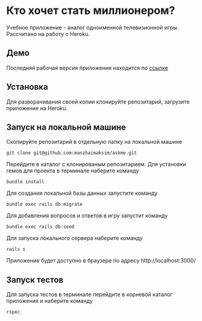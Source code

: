 # Кто хочет стать миллионером?

Учебное приложение - аналог одноименной телевизионной игры.
Рассчитано на работу с Heroku.

## Демо
Последняя рабочая версия приложения находится по [ссылке](https://powerful-stream-56290.herokuapp.com/)

## Установка
Для разворачивания своей копии клонируйте репозитарий, загрузите приложение на Heroku.

## Запуск на локальной машине
Скопируйте репозитарий в отдельную папку на локальной машине
```
git clone git@github.com:manzhaimaksim/askme.git
```

Перейдите в каталог с клонированым репозитарием. Для установки гемов для проекта в терминале наберите команду 
```
bundle install
```

Для создания локальной базы данных запустите команду
```
bundle exec rails db:migrate
```

Для добавления вопросов и ответов в игру запустит команду
```
bundle exec rails db:seed
```

Для запуска локального сервера наберите команду
```
rails s
```

Приложение будет доступно в браузере по адресу http://localhost:3000/

## Запуск тестов
Для запуска тестов в терминале перейдите в корневой каталог приложения и наберите команду
```
rspec
```

